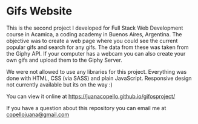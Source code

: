 # Gifs Website
This is the second project I developed for Full Stack Web Development course in Acamica, a coding academy in Buenos Aires, Argentina. 
The objective was to create a web page where you could see the current popular gifs and search for any gifs. The data from these was taken from the Giphy API. 
If your computer has a webcam you can also create your own gifs and upload them to the Giphy Server. 

We were not allowed to use any libraries for this project. Everything was done with HTML, CSS (via SASS) and plain JavaScript. 
Responsive design not currently available but its on the way :)

You can view it online at https://juanacopello.github.io/gifosproject/

If you have a question about this repository you can email me at copellojuana@gmail.com
